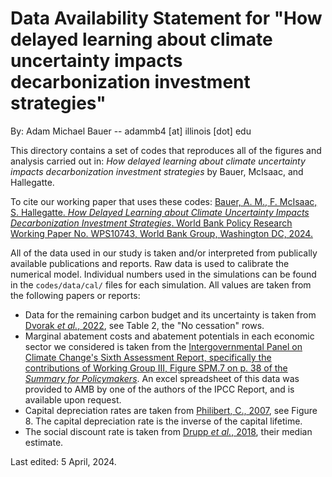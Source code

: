 # Data Availability Statement for "How delayed learning about climate uncertainty impacts decarbonization investment strategies"

By: Adam Michael Bauer -- adammb4 [at] illinois [dot] edu

This directory contains a set of codes that reproduces all of the figures and analysis carried out in: *How delayed learning about climate uncertainty impacts decarbonization investment strategies* by Bauer, McIsaac, and Hallegatte. 

To cite our working paper that uses these codes: [Bauer, A. M., F. McIsaac, S. Hallegatte. *How Delayed Learning about Climate Uncertainty Impacts Decarbonization Investment Strategies*. World Bank Policy Research Working Paper No. WPS10743, World Bank Group, Washington DC, 2024.](https://documents.worldbank.org/en/publication/documents-reports/documentdetail/099829103282438373/idu1f2d86d77127091490d1a6df1dc342f15d10b)

All of the data used in our study is taken and/or interpreted from publically available publications and reports. Raw data is used to calibrate the numerical model. Individual numbers used in the simulations can be found in the `codes/data/cal/` files for each simulation. All values are taken from the following papers or reports:

- Data for the remaining carbon budget and its uncertainty is taken from [Dvorak *et al.*, 2022](https://www.nature.com/articles/s41558-022-01372-y), see Table 2, the "No cessation" rows.
- Marginal abatement costs and abatement potentials in each economic sector we considered is taken from the [Intergovernmental Panel on Climate Change's Sixth Assessment Report, specifically the contributions of Working Group III, Figure SPM.7 on p. 38 of the *Summary for Policymakers*](https://www.ipcc.ch/report/ar6/wg3/downloads/report/IPCC_AR6_WGIII_SummaryForPolicymakers.pdf). An excel spreadsheet of this data was provided to AMB by one of the authors of the IPCC Report, and is available upon request.
- Capital depreciation rates are taken from [Philibert, C., 2007](https://www.osti.gov/etdeweb/biblio/20962174), see Figure 8. The capital depreciation rate is the inverse of the capital lifetime.
- The social discount rate is taken from [Drupp *et al.*, 2018](https://www.aeaweb.org/articles?id=10.1257/pol.20160240), their median estimate.

Last edited: 5 April, 2024.
